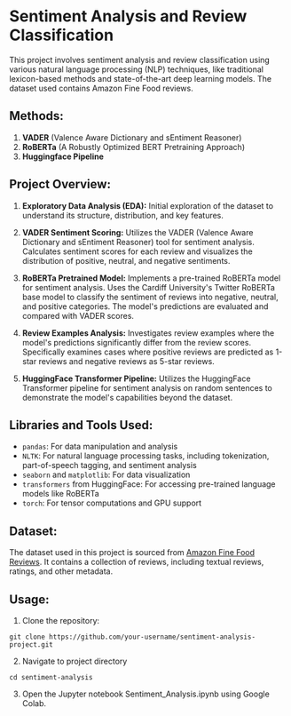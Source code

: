 # Sentiment Analysis and Review Classification

This project involves sentiment analysis and review classification using various natural language processing (NLP) techniques, like traditional lexicon-based methods and state-of-the-art deep learning models. The dataset used contains Amazon Fine Food reviews.

## Methods:

1. **VADER** (Valence Aware Dictionary and sEntiment Reasoner)
2. **RoBERTa** (A Robustly Optimized BERT Pretraining Approach)
3. **Huggingface Pipeline**

## Project Overview:

1. **Exploratory Data Analysis (EDA):** Initial exploration of the dataset to understand its structure, distribution, and key features.

2. **VADER Sentiment Scoring:** Utilizes the VADER (Valence Aware Dictionary and sEntiment Reasoner) tool for sentiment analysis. Calculates sentiment scores for each review and visualizes the distribution of positive, neutral, and negative sentiments.

3. **RoBERTa Pretrained Model:** Implements a pre-trained RoBERTa model for sentiment analysis. Uses the Cardiff University's Twitter RoBERTa base model to classify the sentiment of reviews into negative, neutral, and positive categories. The model's predictions are evaluated and compared with VADER scores.

4. **Review Examples Analysis:** Investigates review examples where the model's predictions significantly differ from the review scores. Specifically examines cases where positive reviews are predicted as 1-star reviews and negative reviews as 5-star reviews.

5. **HuggingFace Transformer Pipeline:** Utilizes the HuggingFace Transformer pipeline for sentiment analysis on random sentences to demonstrate the model's capabilities beyond the dataset.

## Libraries and Tools Used:

- `pandas`: For data manipulation and analysis
- `NLTK`: For natural language processing tasks, including tokenization, part-of-speech tagging, and sentiment analysis
- `seaborn` and `matplotlib`: For data visualization
- `transformers` from HuggingFace: For accessing pre-trained language models like RoBERTa
- `torch`: For tensor computations and GPU support

## Dataset:

The dataset used in this project is sourced from [Amazon Fine Food Reviews](https://www.kaggle.com/datasets/snap/amazon-fine-food-reviews). It contains a collection of reviews, including textual reviews, ratings, and other metadata.

## Usage:

1. Clone the repository:

```
git clone https://github.com/your-username/sentiment-analysis-project.git
```

2. Navigate to project directory
```
cd sentiment-analysis
```
3. Open the Jupyter notebook Sentiment_Analysis.ipynb using Google Colab.
